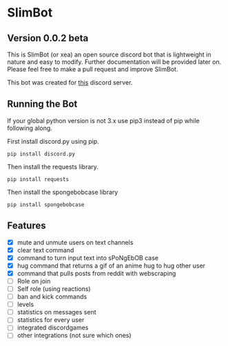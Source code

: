 # SlimBot

## Version 0.0.2 beta

This is SlimBot (or xea) an open source discord bot that is lightweight in nature and easy to modify. Further documentation will be provided later on. Please feel free to make a pull request and improve SlimBot.

This bot was created for [this](https://discord.gg/8ywmBtp7kK "Join Our Discord") discord server.

## Running the Bot

If your global python version is not 3.x use pip3 instead of pip while following along.

First install discord.py using pip.

`pip install discord.py`

Then install the requests library.

`pip install requests`

Then install the spongebobcase library

`pip install spongebobcase`

## Features

* [x] mute and unmute users on text channels
* [x] clear text command
* [x] command to turn input text into sPoNgEbOB case
* [x] hug command that returns a gif of an anime hug to hug other user
* [x] command that pulls posts from reddit with webscraping
* [ ] Role on join
* [ ] Self role (using reactions)
* [ ] ban and kick commands
* [ ] levels
* [ ] statistics on messages sent
* [ ] statistics for every user
* [ ] integrated discordgames
* [ ] other integrations (not sure which ones)  